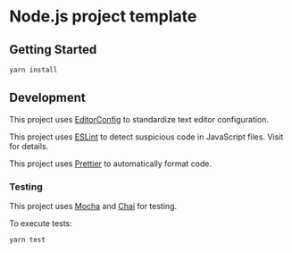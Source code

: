 # Node.js project template

## Getting Started

```bash
yarn install
```

## Development

This project uses [EditorConfig](https://editorconfig.org) to standardize text editor configuration.

This project uses [ESLint](https://eslint.org) to detect suspicious code in JavaScript files.
Visit for details.

This project uses [Prettier](https://prettier.io/) to automatically format code.

### Testing

This project uses [Mocha](http://mochajs.org) and [Chai](http://chaijs.com) for testing.

To execute tests:

```bash
yarn test
```
